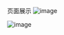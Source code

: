 页面展示
![image](https://github.com/yxyyyyyyyy/Node-AccountBook/assets/117827126/94bed10e-4fb1-4d47-848b-804f394a4110)

![image](https://github.com/yxyyyyyyyy/Node-AccountBook/assets/117827126/f7a620e2-14f1-489c-870e-ac6e785913fa)


